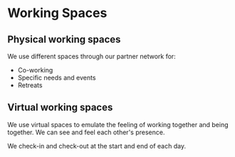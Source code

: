 # Working Spaces

## Physical working spaces

We use different spaces through our partner network for:

* Co-working
* Specific needs and events
* Retreats

## Virtual working spaces

We use virtual spaces to emulate the feeling of working together and being together. We can see and feel each other's presence.

We check-in and check-out at the start and end of each day.